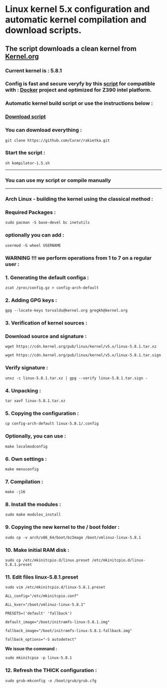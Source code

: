 
# Linux kernel 5.x configuration and automatic kernel compilation and download scripts.
## The script downloads a clean kernel from [Kernel.org](https://kernel.org)
### Current kernel is : 5.8.1
### Config is fast and secure veryfy by this [script](https://github.com/moby/moby/blob/master/contrib/check-config.sh) for compatible with : [Docker](https://docs.docker.com) project and optimized for Z390 intel platform.
### Automatic kernel build script or use the instructions below :
### [Download script](https://github.com/Curar/rakietka/releases/download/1.5/kompilator-1.5.sh)
### You can download everything :
`git clone https://github.com/Curar/rakietka.git`
### Start the script :
`sh kompilator-1.5.sh`
***
### You can use my script or compile manually
***
### Arch Linux - building the kernel using the classical method :
### Required Packages :
`sudo pacman -S base-devel bc inetutils`
### optionally you can add :
`usermod -G wheel USERNAME`
### WARNING !!! we perform operations from 1 to 7 on a regular user :
### 1. Generating the default configa :
`zcat /proc/config.gz > config-arch-default`
### 2. Adding GPG keys :
 `gpg --locate-keys torvalds@kernel.org gregkh@kernel.org`
### 3. Verification of kernel sources :
### Download source and signature :
 `wget https://cdn.kernel.org/pub/linux/kernel/v5.x/linux-5.8.1.tar.xz`

 `wget https://cdn.kernel.org/pub/linux/kernel/v5.x/linux-5.8.1.tar.sign`
### Verify signature :
 `unxz -c linux-5.8.1.tar.xz | gpg --verify linux-5.8.1.tar.sign -`
### 4. Unpacking :
 `tar xavf linux-5.8.1.tar.xz`
### 5. Copying the configuration :
 `cp config-arch-default linux-5.8.1/.config`
### Optionally, you can use :
 `make localmodconfig`
### 6. Own settings :
 `make menuconfig`
### 7. Compilation :
 `make -j16`
### 8. Install the modules :
 `sudo make modules_install`
### 9. Copying the new kernel to the / boot folder :
 `sudo cp -v arch/x86_64/boot/bzImage /boot/vmlinuz-linux-5.8.1`
### 10. Make initial RAM disk :
 `sudo cp /etc/mkinitcpio.d/linux.preset /etc/mkinitcpio.d/linux-5.8.1.preset`
### 11. Edit files linux-5.8.1.preset
 `sudo vim /etc/mkinitcpio.d/linux-5.8.1.preset`

 ```
 ALL_config="/etc/mkinitcpio.conf"

 ALL_kver="/boot/vmlinuz-linux-5.8.1"

 PRESETS=('default' 'fallback')

 default_image="/boot/initramfs-linux-5.8.1.img"

 fallback_image="/boot/initramfs-linux-5.8.1-fallback.img"

 fallback_options="-S autodetect"
 ```

**We issue the command :**

 `sudo mkinitcpio -p linux-5.8.1`

### 12. Refresh the THICK configuration :
 `sudo grub-mkconfig -o /boot/grub/grub.cfg`

